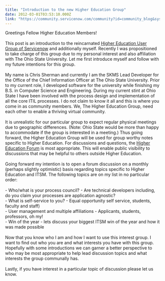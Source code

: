 ```yaml
---
title: "Introduction to the new Higher Education Group"
date: 2012-03-01T03:53:10.000Z
link: "https://community.servicenow.com/community?id=community_blog&sys_id=6aac6625dbd0dbc01dcaf3231f96191e"
---
```

<p>Greetings Fellow Higher Education Members! <br /><br />This post is an introduction to the reincarnated <a title="mmunity.service-now.com/higher-education-industry-special-interest-group" href="http://community.service-now.com/higher-education-industry-special-interest-group">Higher Education User Group of Servicenow</a> and additionally myself. Recently I was propositioned to take charge of this group due to my personal interest and also affiliation with The Ohio State University. Let me first introduce myself and follow with my future intentions for this group.<br /><br />My name is Chris Sherman and currently I am the SKMS Lead Developer for the Office of the Chief Information Officer at The Ohio State University. <!--break--> Prior to my current role, I developed software for the university while finishing my B.S. in Computer Science and Engineering. During my current stint at Ohio State I have been involved with the process design and implementation of all the core ITIL processes. I do not claim to know it all and this is where you come in as community members. We, The Higher Education Group, need each other to enable a thriving virtual community. <br /><br />It is unrealistic for our particular group to expect regular physical meetings due to geographic differences. (Note: Ohio State would be more than happy to accommodate if the group is interested in a meeting.) Thus going forward, the Higher Education Group will be used for group worthy notes specific to Higher Education. For discussions and questions, the <a title="mmunity.service-now.com/forum/special-interest-groups/higher-education" href="http://community.service-now.com/forum/special-interest-groups/higher-education">Higher Education Forum</a> is most appropriate. This will enable public visibility to discussions that may be helpful to others outside Higher Education. <br /><br />Going forward my intention is to open a forum discussion on a monthly (perhaps slightly optimistic) basis regarding topics specific to Higher Education and ITSM. The following topics are on my list in no particular order: <br /><br />- Who/what is your process council? - Are technical developers including, do you claim your processes are application agnostic? <br />- What is self-service to you? - Equal opportunity self service, students, faculty and staff)<br />- User management and multiple affiliations - Applicants, students, professors, oh my! <br />- Win of the year - lets discuss your biggest ITSM win of the year and how it was made possible<br /><br />Now that you know who I am and how I want to use this interest group. I want to find out who you are and what interests you have with this group. Hopefully with some introductions we can garner a better perspective to who may be most appropriate to help lead discussion topics and what interests the group communally has. <br /><br />Lastly, if you have interest in a particular topic of discussion please let us know.</p>